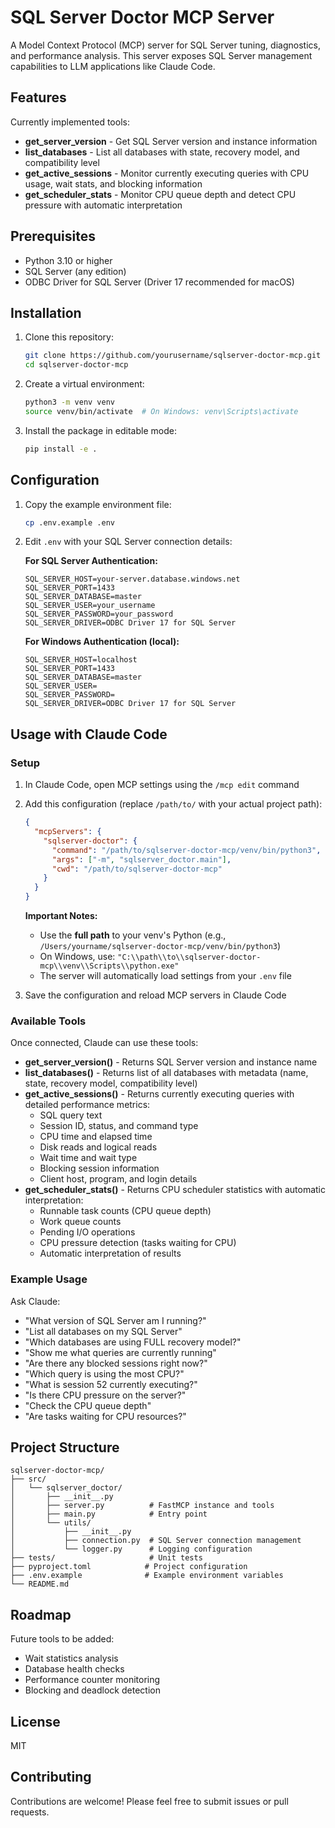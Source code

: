 # SQL Server Doctor MCP Server

A Model Context Protocol (MCP) server for SQL Server tuning, diagnostics, and performance analysis. This server exposes SQL Server management capabilities to LLM applications like Claude Code.

## Features

Currently implemented tools:
- **get_server_version** - Get SQL Server version and instance information
- **list_databases** - List all databases with state, recovery model, and compatibility level
- **get_active_sessions** - Monitor currently executing queries with CPU usage, wait stats, and blocking information
- **get_scheduler_stats** - Monitor CPU queue depth and detect CPU pressure with automatic interpretation

## Prerequisites

- Python 3.10 or higher
- SQL Server (any edition)
- ODBC Driver for SQL Server (Driver 17 recommended for macOS)

## Installation

1. Clone this repository:
   ```bash
   git clone https://github.com/yourusername/sqlserver-doctor-mcp.git
   cd sqlserver-doctor-mcp
   ```

2. Create a virtual environment:
   ```bash
   python3 -m venv venv
   source venv/bin/activate  # On Windows: venv\Scripts\activate
   ```

3. Install the package in editable mode:
   ```bash
   pip install -e .
   ```

## Configuration

1. Copy the example environment file:
   ```bash
   cp .env.example .env
   ```

2. Edit `.env` with your SQL Server connection details:

   **For SQL Server Authentication:**
   ```env
   SQL_SERVER_HOST=your-server.database.windows.net
   SQL_SERVER_PORT=1433
   SQL_SERVER_DATABASE=master
   SQL_SERVER_USER=your_username
   SQL_SERVER_PASSWORD=your_password
   SQL_SERVER_DRIVER=ODBC Driver 17 for SQL Server
   ```

   **For Windows Authentication (local):**
   ```env
   SQL_SERVER_HOST=localhost
   SQL_SERVER_PORT=1433
   SQL_SERVER_DATABASE=master
   SQL_SERVER_USER=
   SQL_SERVER_PASSWORD=
   SQL_SERVER_DRIVER=ODBC Driver 17 for SQL Server
   ```

## Usage with Claude Code

### Setup

1. In Claude Code, open MCP settings using the `/mcp edit` command

2. Add this configuration (replace `/path/to/` with your actual project path):

   ```json
   {
     "mcpServers": {
       "sqlserver-doctor": {
         "command": "/path/to/sqlserver-doctor-mcp/venv/bin/python3",
         "args": ["-m", "sqlserver_doctor.main"],
         "cwd": "/path/to/sqlserver-doctor-mcp"
       }
     }
   }
   ```

   **Important Notes:**
   - Use the **full path** to your venv's Python (e.g., `/Users/yourname/sqlserver-doctor-mcp/venv/bin/python3`)
   - On Windows, use: `"C:\\path\\to\\sqlserver-doctor-mcp\\venv\\Scripts\\python.exe"`
   - The server will automatically load settings from your `.env` file

3. Save the configuration and reload MCP servers in Claude Code

### Available Tools

Once connected, Claude can use these tools:

- **get_server_version()** - Returns SQL Server version and instance name
- **list_databases()** - Returns list of all databases with metadata (name, state, recovery model, compatibility level)
- **get_active_sessions()** - Returns currently executing queries with detailed performance metrics:
  - SQL query text
  - Session ID, status, and command type
  - CPU time and elapsed time
  - Disk reads and logical reads
  - Wait time and wait type
  - Blocking session information
  - Client host, program, and login details
- **get_scheduler_stats()** - Returns CPU scheduler statistics with automatic interpretation:
  - Runnable task counts (CPU queue depth)
  - Work queue counts
  - Pending I/O operations
  - CPU pressure detection (tasks waiting for CPU)
  - Automatic interpretation of results

### Example Usage

Ask Claude:
- "What version of SQL Server am I running?"
- "List all databases on my SQL Server"
- "Which databases are using FULL recovery model?"
- "Show me what queries are currently running"
- "Are there any blocked sessions right now?"
- "Which query is using the most CPU?"
- "What is session 52 currently executing?"
- "Is there CPU pressure on the server?"
- "Check the CPU queue depth"
- "Are tasks waiting for CPU resources?"


## Project Structure

```
sqlserver-doctor-mcp/
├── src/
│   └── sqlserver_doctor/
│       ├── __init__.py
│       ├── server.py          # FastMCP instance and tools
│       ├── main.py            # Entry point
│       └── utils/
│           ├── __init__.py
│           ├── connection.py  # SQL Server connection management
│           └── logger.py      # Logging configuration
├── tests/                     # Unit tests
├── pyproject.toml            # Project configuration
├── .env.example              # Example environment variables
└── README.md
```

## Roadmap

Future tools to be added:
- Wait statistics analysis
- Database health checks
- Performance counter monitoring
- Blocking and deadlock detection

## License

MIT

## Contributing

Contributions are welcome! Please feel free to submit issues or pull requests.
